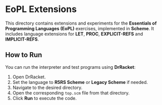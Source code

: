 ﻿# EoPL Extensions

This directory contains extensions and experiments for the **Essentials of Programming Languages (EoPL)** exercises, implemented in **Scheme**. It includes language extensions for **LET**, **PROC**,  **EXPLICIT-REFS** and **IMPLICIT-REFS**.

## How to Run

You can run the interpreter and test programs using **DrRacket**:

1. Open DrRacket.
2. Set the language to **R5RS Scheme** or **Legacy Scheme** if needed.
3. Navigate to the desired directory.
4. Open the corresponding `top.scm` file from that directory.
5. Click **Run** to execute the code.




